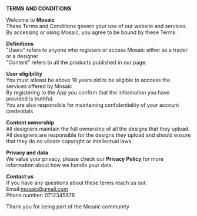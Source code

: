 **TERMS AND CONDITIONS**<br>

Welcome to **Mosaic**<br>
These Terms and Conditions govern your use of our website and services. By accessing or using Mosaic, you agree to be bound by these Terms.<br>

**Definitions**<br>
"Users" refers to anyone who registers or access Mosaic either as a trader or a designer<br>
"Content" refers to all the products published in our page.<br>

**User eligibility**<br>
You must atleast be above 18 years old to be aligible to acccess the services offered by Mosaic<br>
By registering to the App you confirm that the information you have provided is truthful.<br>
You are also responsible for maintaining confidentiality of your account credentials<br>

**Content ownership**<br>
All designers maintain the full ownership of all the designs that they upload.<br>
All designers are responsible for the designs they upload and should ensure that they do no viloate copyright or intellectual laws<br>

**Privacy and data**<br>
We value your privacy, please check our **Privacy Policy** for more information about how we handle your data.<br>

**Contact us**<br>
If you have any questions about these terms reach us out:<br>
Email:mosaic@gmail.com<br>
Phone number: 0712345678<br>

Thank you for being part of the Mosaic community